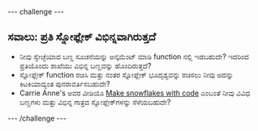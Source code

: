 \--- challenge \---

## ಸವಾಲು: ಪ್ರತಿ ಸ್ನೋಫ್ಲೇಕ್ ವಿಭಿನ್ನವಾಗಿರುತ್ತದೆ

- ನೀವು ಸ್ವೇಚ್ಛೆಯಾದ ಬಣ್ಣ ಸೂಚನೆಯನ್ನು ಅನ್ಕಮೆಂಟ್ ಮಾಡಿ function ನಲ್ಲಿ ಇಡಬಹುದೇ? ಇದರಿಂದ ಪ್ರತಿಯೊಂದು ಶಾಖೆಯು ವಿಭಿನ್ನ ಬಣ್ಣವನ್ನು ಹೊಂದಿರುತ್ತದೆ?
- ಸ್ನೋಫ್ಲೇಕ್ function ರಚಿಸಿ ಮತ್ತು ನಂತರ ಸ್ನೋಫ್ಲೇಕ್ ಭೂದೃಶ್ಯವನ್ನು ರಚಿಸಲು ನೀವು ಅದನ್ನು ಕಿಟಕಿಯಾದ್ಯಂತ ಪುನರಾವರ್ತಿಸಬಹುದೇ?
- Carrie Anne's ಅವರ ವೀಡಿಯೊ [Make snowflakes with code](https://www.youtube.com/watch?v=DHmeX7YTHBY) ಎಂಬಂತೆ ನೀವು ವಿವಿಧ ಬಣ್ಣಗಳು ಮತ್ತು ವಿಭಿನ್ನ ಗಾತ್ರದ ಸ್ನೋಫ್ಲೇಕ್‌ಗಳನ್ನು ಸೆಳೆಯಬಹುದೇ?

\--- /challenge \---